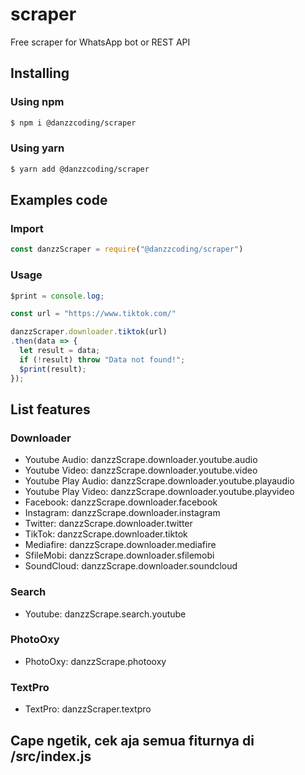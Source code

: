 # scraper
Free scraper for WhatsApp bot or REST API

## Installing
### Using npm
```bash
$ npm i @danzzcoding/scraper
```
### Using yarn
```bash
$ yarn add @danzzcoding/scraper
```

## Examples code
### Import
```javascript
const danzzScraper = require("@danzzcoding/scraper")
```

### Usage
```javascript
$print = console.log;

const url = "https://www.tiktok.com/"

danzzScraper.downloader.tiktok(url)
.then(data => {
  let result = data;
  if (!result) throw "Data not found!";
  $print(result);
});
```

## List features
### Downloader
<ul>
  <li>Youtube Audio: danzzScrape.downloader.youtube.audio</li>
  <li>Youtube Video: danzzScrape.downloader.youtube.video</li>
  <li>Youtube Play Audio: danzzScrape.downloader.youtube.playaudio</li>
  <li>Youtube Play Video: danzzScrape.downloader.youtube.playvideo</li>
  <li>Facebook: danzzScrape.downloader.facebook</li>
  <li>Instagram: danzzScrape.downloader.instagram</li>
  <li>Twitter: danzzScrape.downloader.twitter</li>
  <li>TikTok: danzzScrape.downloader.tiktok</li>
  <li>Mediafire: danzzScrape.downloader.mediafire</li>
  <li>SfileMobi: danzzScrape.downloader.sfilemobi</li>
  <li>SoundCloud: danzzScrape.downloader.soundcloud</li>
</ul>

### Search
<ul>
  <li>Youtube: danzzScrape.search.youtube</li>
</ul>

### PhotoOxy
<ul>
  <li>PhotoOxy: danzzScrape.photooxy</li>
</ul>

### TextPro
<ul>
  <li>TextPro: danzzScraper.textpro</li>
</ul>

## Cape ngetik, cek aja semua fiturnya di /src/index.js
